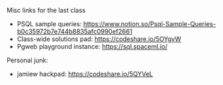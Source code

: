 Misc links for the last class

* PSQL sample queries: https://www.notion.so/Psql-Sample-Queries-b0c35972b7e744b8835afc0990ef2661
* Class-wide solutions pad: https://codeshare.io/5OYgyW
* Pgweb playground instance: https://sql.spaceml.io/

Personal junk: 

* jamiew hackpad: https://codeshare.io/5QYVeL
